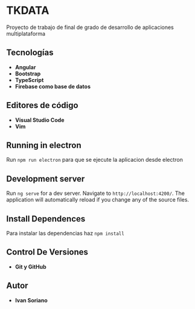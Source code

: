 # TKDATA

Proyecto de trabajo de final de grado de desarrollo de aplicaciones multiplataforma

## Tecnologías

* **Angular**
* **Bootstrap**
* **TypeScript**
* **Firebase como base de datos**

## Editores de código

* **Visual Studio Code**
* **Vim**

## Running in electron

Run `npm run electron` para que se ejecute la aplicacion desde electron

## Development server

Run `ng serve` for a dev server. Navigate to `http://localhost:4200/`. The application will automatically reload if you change any of the source files.

## Install Dependences

Para instalar las dependencias haz `npm install`

## Control De Versiones 

* **Git y GitHub**

## Autor

* **Ivan Soriano** 
